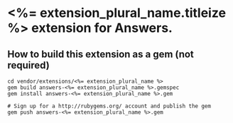 # <%= extension_plural_name.titleize %> extension for Answers.

## How to build this extension as a gem (not required)

    cd vendor/extensions/<%= extension_plural_name %>
    gem build answers-<%= extension_plural_name %>.gemspec
    gem install answers-<%= extension_plural_name %>.gem

    # Sign up for a http://rubygems.org/ account and publish the gem
    gem push answers-<%= extension_plural_name %>.gem
